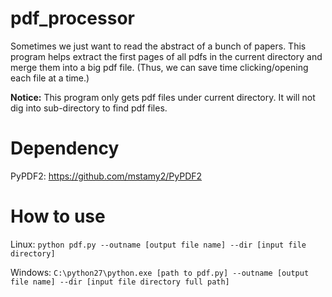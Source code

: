 # pdf_processor
Sometimes we just want to read the abstract of a bunch of papers. This program helps extract the first pages of all pdfs in the current directory and merge them into a big pdf file. (Thus, we can save time clicking/opening each file at a time.)

**Notice:** This program only gets pdf files under current directory. It will not dig into sub-directory to find pdf files.

# Dependency
PyPDF2: https://github.com/mstamy2/PyPDF2

# How to use
Linux: `python pdf.py --outname [output file name] --dir [input file directory]`

Windows: `C:\python27\python.exe [path to pdf.py] --outname [output file name] --dir [input file directory full path]`


